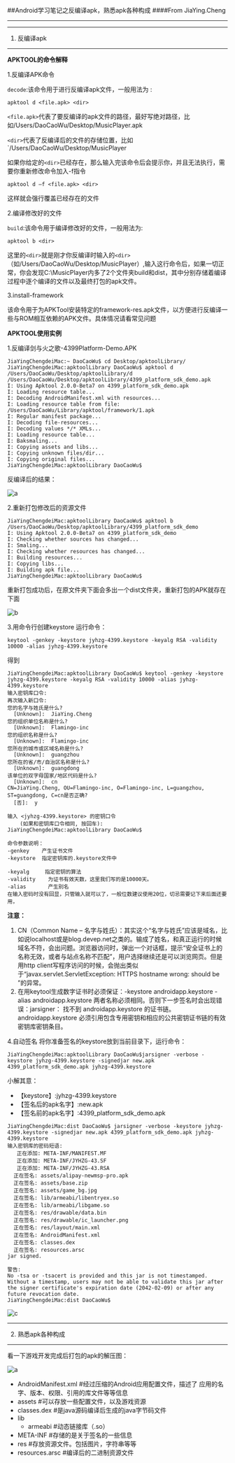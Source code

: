 ##Android学习笔记之反编译apk，熟悉apk各种构成
####From JiaYing.Cheng

---
---

1. 反编译apk
---
**APKTOOL的命令解释**

1.反编译APK命令

`decode`:该命令用于进行反编译apk文件，一般用法为 :

`apktool d <file.apk> <dir>`

`<file.apk>`代表了要反编译的apk文件的路径，最好写绝对路径，比如/Users/DaoCaoWu/Desktop/MusicPlayer.apk

`<dir>`代表了反编译后的文件的存储位置，比如`/Users/DaoCaoWu/Desktop/MusicPlayer

如果你给定的`<dir>`已经存在，那么输入完该命令后会提示你，并且无法执行，需要你重新修改命令加入-f指令

`apktool d –f <file.apk> <dir>`

这样就会强行覆盖已经存在的文件

2.编译修改好的文件

`build`:该命令用于编译修改好的文件，一般用法为:

`apktool b <dir>`

这里的`<dir>`就是刚才你反编译时输入的`<dir>`（如/Users/DaoCaoWu/Desktop/MusicPlayer）,输入这行命令后，如果一切正常，你会发现C:\MusicPlayer内多了2个文件夹build和dist，其中分别存储着编译过程中逐个编译的文件以及最终打包的apk文件。

3.install-framework

该命令用于为APKTool安装特定的framework-res.apk文件，以方便进行反编译一些与ROM相互依赖的APK文件。具体情况请看常见问题

**APKTOOL使用实例**

1.反编译剑与火之歌-4399Platform-Demo.APK

```
JiaYingChengdeiMac:~ DaoCaoWu$ cd Desktop/apktoolLibrary/
JiaYingChengdeiMac:apktoolLibrary DaoCaoWu$ apktool d /Users/DaoCaoWu/Desktop/apktoolLibrary/d /Users/DaoCaoWu/Desktop/apktoolLibrary/4399_platform_sdk_demo.apk 
I: Using Apktool 2.0.0-Beta7 on 4399_platform_sdk_demo.apk
I: Loading resource table...
I: Decoding AndroidManifest.xml with resources...
I: Loading resource table from file: /Users/DaoCaoWu/Library/apktool/framework/1.apk
I: Regular manifest package...
I: Decoding file-resources...
I: Decoding values */* XMLs...
I: Loading resource table...
I: Baksmaling...
I: Copying assets and libs...
I: Copying unknown files/dir...
I: Copying original files...
JiaYingChengdeiMac:apktoolLibrary DaoCaoWu$ 
```

反编译后的结果：

![a](反编译结果图.png)

2.重新打包修改后的资源文件

```
JiaYingChengdeiMac:apktoolLibrary DaoCaoWu$ apktool b /Users/DaoCaoWu/Desktop/apktoolLibrary/4399_platform_sdk_demo 
I: Using Apktool 2.0.0-Beta7 on 4399_platform_sdk_demo
I: Checking whether sources has changed...
I: Smaling...
I: Checking whether resources has changed...
I: Building resources...
I: Copying libs...
I: Building apk file...
JiaYingChengdeiMac:apktoolLibrary DaoCaoWu$ 
```
重新打包成功后，在原文件夹下面会多出一个dist文件夹，重新打包的APK就存在下面

![b](重新编译后.png)

3.用命令行创建keystore
运行命令：

```
keytool -genkey -keystore jyhzg-4399.keystore -keyalg RSA -validity 10000 -alias jyhzg-4399.keystore
```
得到

```
JiaYingChengdeiMac:apktoolLibrary DaoCaoWu$ keytool -genkey -keystore jyhzg-4399.keystore -keyalg RSA -validity 10000 -alias jyhzg-4399.keystore
输入密钥库口令:  
再次输入新口令: 
您的名字与姓氏是什么?
  [Unknown]:  JiaYing.Cheng
您的组织单位名称是什么?
  [Unknown]:  Flamingo-inc
您的组织名称是什么?
  [Unknown]:  Flamingo-inc
您所在的城市或区域名称是什么?
  [Unknown]:  guangzhou
您所在的省/市/自治区名称是什么?
  [Unknown]:  guangdong    
该单位的双字母国家/地区代码是什么?
  [Unknown]:  cn
CN=JiaYing.Cheng, OU=Flamingo-inc, O=Flamingo-inc, L=guangzhou, ST=guangdong, C=cn是否正确?
  [否]:  y

输入 <jyhzg-4399.keystore> 的密钥口令
	(如果和密钥库口令相同, 按回车):  
JiaYingChengdeiMac:apktoolLibrary DaoCaoWu$ 
```

```
命令参数说明：
-genkey    产生证书文件 
-keystore  指定密钥库的.keystore文件中 

-keyalg     指定密钥的算法
-validity    为证书有效天数，这里我们写的是10000天。 
-alias       产生别名 
在输入密码时没有回显，只管输入就可以了，一般位数建议使用20位，切忌需要记下来后面还要用，
```


**注意：**

1. CN（Common Name – 名字与姓氏）：其实这个“名字与姓氏”应该是域名，比如说localhost或是blog.devep.net之类的。输成了姓名，和真正运行的时候域名不符，会出问题。浏览器访问时，弹出一个对话框，提示“安全证书上的名称无效，或者与站点名称不匹配”，用户选择继续还是可以浏览网页。但是用http client写程序访问的时候，会抛出类似于“javax.servlet.ServletException: HTTPS hostname wrong: should be ”的异常。
2. 在用keytool生成数字证书时必须保证：-keystore androidapp.keystore -alias androidapp.keystore 两者名称必须相同。否则下一步签名时会出现错误：jarsigner： 找不到 androidapp.keystore 的证书链。androidapp.keystore 必须引用包含专用密钥和相应的公共密钥证书链的有效密钥库密钥条目。


4.自动签名
将你准备签名的keystore放到当前目录下，运行命令：

```
JiaYingChengdeiMac:apktoolLibrary DaoCaoWu$jarsigner -verbose -keystore jyhzg-4399.keystore -signedjar new.apk 4399_platform_sdk_demo.apk jyhzg-4399.keystore
```
小解其意：

* 【keystore】:jyhzg-4399.keystore
* 【签名后的apk名字】:new.apk
* 【签名前的apk名字】:4399_platform_sdk_demo.apk

```
JiaYingChengdeiMac:dist DaoCaoWu$ jarsigner -verbose -keystore jyhzg-4399.keystore -signedjar new.apk 4399_platform_sdk_demo.apk jyhzg-4399.keystore
输入密钥库的密码短语: 
   正在添加: META-INF/MANIFEST.MF
   正在添加: META-INF/JYHZG-43.SF
   正在添加: META-INF/JYHZG-43.RSA
  正在签名: assets/alipay-newmsp-pro.apk
  正在签名: assets/base.zip
  正在签名: assets/game_bg.jpg
  正在签名: lib/armeabi/libentryex.so
  正在签名: lib/armeabi/libgame.so
  正在签名: res/drawable/data.bin
  正在签名: res/drawable/ic_launcher.png
  正在签名: res/layout/main.xml
  正在签名: AndroidManifest.xml
  正在签名: classes.dex
  正在签名: resources.arsc
jar signed.

警告: 
No -tsa or -tsacert is provided and this jar is not timestamped. Without a timestamp, users may not be able to validate this jar after the signer certificate's expiration date (2042-02-09) or after any future revocation date.
JiaYingChengdeiMac:dist DaoCaoWu$ 
```

![c](重新签名.png)

---

2. 熟悉apk各种构成
---
看一下游戏开发完成后打包的apk的解压图：

![a](apk构成.png)


- AndroidManifest.xml #经过压缩的Android应用配置文件，描述了					应用的名字、版本、权限、引用的库文件等等信息
- assets #可以存放一些配置文件，以及游戏资源
- classes.dex #是java源码编译后生成的java字节码文件
- lib
	- armeabi #动态链接库（.so）
- META-INF #存储的是关于签名的一些信息
- res #存放资源文件。包括图片，字符串等等
- resources.arsc #编译后的二进制资源文件